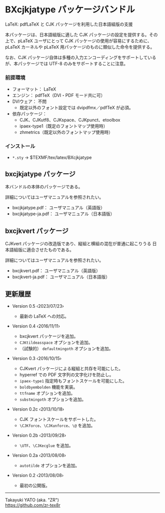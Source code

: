 BXcjkjatype パッケージバンドル
==============================

LaTeX: pdfLaTeX と CJK パッケージを利用した日本語組版の支援

本パッケージは、日本語組版に適した CJK パッケージの設定を提供する。その
上で、pLaTeX ユーザにとって CJK パッケージの使用が容易にするために、
pLaTeX カーネルや pLaTeX 用パッケージのものに類似した命令を提供する。

なお、CJK パッケージ自体は多種の入力エンコーディングをサポートしている
が、本パッケージでは UTF-8 のみをサポートすることに注意。

### 前提環境

  * フォーマット： LaTeX
  * エンジン： pdfTeX（DVI・PDF モード共に可）
  * DVIウェア： 不問
      - 既定以外のフォント設定では dvipdfmx／pdfTeX が必須。
  * 依存パッケージ：
      - CJK、CJKutf8、CJKspace、CJKpunct、etoolbox
      - ipaex-type1（既定のフォントマップ使用時）
      - zhmetrics（既定以外のフォントマップ使用時）

### インストール

  - `*.sty` → $TEXMF/tex/latex/BXcjkjatype

bxcjkjatype パッケージ
----------------------

本バンドルの本体のパッケージである。

詳細についてはユーザマニュアルを参照されたい。

  * bxcjkjatype.pdf： ユーザマニュアル（英語版）
  * bxcjkjatype-ja.pdf： ユーザマニュアル（日本語版）

bxcjkvert パッケージ
--------------------

CJKvert パッケージの改造版であり、縦組と横組の混在が普通に起こりうる
日本語組版に適合させたものである。

詳細についてはユーザマニュアルを参照されたい。

  * bxcjkvert.pdf： ユーザマニュアル（英語版）
  * bxcjkvert-ja.pdf： ユーザマニュアル（日本語版）

更新履歴
--------

  * Version 0.5  ‹2023/07/23›
      - 最新の LaTeX への対応。

  * Version 0.4  ‹2016/11/11›
      - bxcjkvert パッケージを追加。
      - `CJKtildeasspace` オプションを追加。
      - （試験的） `defaultmingoth` オプションを追加。

  * Version 0.3  ‹2016/10/15›
      - CJKvert パッケージによる縦組と共存を可能にした。
      - hyperref での PDF 文字列の文字化けを防止し。
      - `ipaex-type1` 指定時もフォントスケールを可能にした。
      - `boldbyembolden` 機能を実装。
      - `ttfname` オプションを追加。
      - `substmingoth` オプションを追加。

  * Version 0.2c ‹2013/10/18›
      - CJK フォントスケールをサポートした。
      - `\CJKforce`、`\CJKunforce`、`\@` を追加。

  * Version 0.2b ‹2013/09/28›
      - `\UTF`、`\CJKecglue` を追加。

  * Version 0.2a ‹2013/08/08›
      - `autotilde` オプションを追加。

  * Version 0.2  ‹2013/08/08›
      - 最初の公開版。

--------------------
Takayuki YATO (aka. "ZR")  
https://github.com/zr-tex8r
